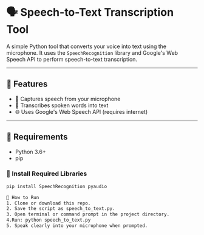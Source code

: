 # 🗣️ Speech-to-Text Transcription Tool

A simple Python tool that converts your voice into text using the microphone. It uses the `SpeechRecognition` library and Google's Web Speech API to perform speech-to-text transcription.

---

## 📌 Features

- 🎤 Captures speech from your microphone
- 📝 Transcribes spoken words into text
- 🌐 Uses Google's Web Speech API (requires internet)

---

## 🔧 Requirements

- Python 3.6+
- pip

### 🧪 Install Required Libraries

```bash
pip install SpeechRecognition pyaudio

🚀 How to Run
1. Clone or download this repo.
2. Save the script as speech_to_text.py.
3. Open terminal or command prompt in the project directory.
4.Run: python speech_to_text.py
5. Speak clearly into your microphone when prompted.

